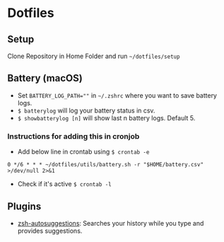 # Dotfiles

## Setup
Clone Repository in Home Folder and run `~/dotfiles/setup`


## Battery (macOS)
- Set `BATTERY_LOG_PATH=""` in `~/.zshrc` where you want to save battery logs.
- `$ batterylog` will log your battery status in csv.
- `$ showbatterylog [n]` will show last n battery logs. Default 5.

### Instructions for adding this in cronjob
- Add below line in crontab using `$ crontab -e`
```
0 */6 * * * ~/dotfiles/utils/battery.sh -r "$HOME/battery.csv" >/dev/null 2>&1
```
- Check if it's active `$ crontab -l`


## Plugins
- [zsh-autosuggestions](https://github.com/zsh-users/zsh-autosuggestions): Searches your history while you type and provides suggestions.